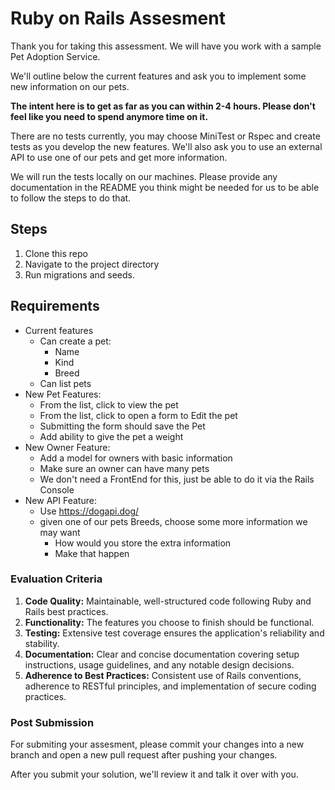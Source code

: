 # Ruby on Rails Assesment

Thank you for taking this assessment. We will have you work with a sample Pet Adoption Service.

We'll outline below the current features and ask you to implement some new information on our pets.

**The intent here is to get as far as you can within 2-4 hours. Please don't feel like you need to spend anymore time on it.**

There are no tests currently, you may choose MiniTest or Rspec and create tests as you develop the new features. We'll also ask you to use an external API to use one of our
pets and get more information.

We will run the tests locally on our machines. Please provide any documentation in the README you think might be needed for us to be able to follow the steps to do that.

## Steps

1. Clone this repo
2. Navigate to the project directory
3. Run migrations and seeds.

## Requirements

- Current features
  - Can create a pet:
    - Name
    - Kind
    - Breed
  - Can list pets
- New Pet Features:
  - From the list, click to view the pet
  - From the list, click to open a form to Edit the pet
  - Submitting the form should save the Pet
  - Add ability to give the pet a weight
- New Owner Feature:
  - Add a model for owners with basic information
  - Make sure an owner can have many pets
  - We don't need a FrontEnd for this, just be able to do it via the Rails Console
- New API Feature:
  - Use <https://dogapi.dog/>
  - given one of our pets Breeds, choose some more information we may want
    - How would you store the extra information
    - Make that happen

### **Evaluation Criteria**

1. **Code Quality:** Maintainable, well-structured code following Ruby and Rails best practices.
2. **Functionality:** The features you choose to finish should be functional.
3. **Testing:** Extensive test coverage ensures the application's reliability and stability.
4. **Documentation:** Clear and concise documentation covering setup instructions, usage guidelines, and any notable design decisions.
5. **Adherence to Best Practices:** Consistent use of Rails conventions, adherence to RESTful principles, and implementation of secure coding practices.

### Post Submission

For submiting your assesment, please commit your changes into a new branch and open a new pull request after pushing your changes.

After you submit your solution, we'll review it and talk it over with you.

